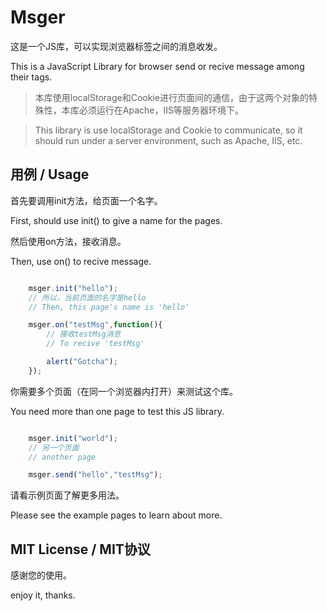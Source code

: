 # Msger

这是一个JS库，可以实现浏览器标签之间的消息收发。

This is a JavaScript Library for browser send or recive message among their tags.

> 本库使用localStorage和Cookie进行页面间的通信，由于这两个对象的特殊性，本库必须运行在Apache，IIS等服务器环境下。

> This library is use localStorage and Cookie to communicate, so it should run under a server environment, such as Apache, IIS, etc.

## 用例 / Usage

首先要调用init方法，给页面一个名字。

First, should use init() to give a name for the pages.

然后使用on方法，接收消息。

Then, use on() to recive message.

``` JavaScript

    msger.init("hello");
    // 所以，当前页面的名字是hello
    // Then, this page's name is 'hello'

    msger.on("testMsg",function(){
        // 接收testMsg消息
        // To recive 'testMsg'

        alert("Gotcha");
    });

```

你需要多个页面（在同一个浏览器内打开）来测试这个库。

You need more than one page to test this JS library.

``` JavaScript

    msger.init("world");
    // 另一个页面
    // another page

    msger.send("hello","testMsg");

```
请看示例页面了解更多用法。

Please see the example pages to learn about more.

## MIT License / MIT协议

感谢您的使用。

enjoy it, thanks.
